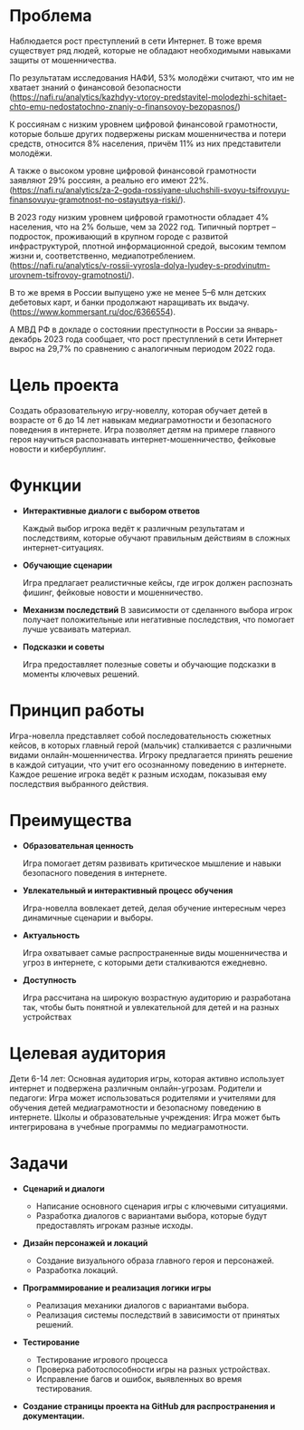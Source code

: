# Проблема
Наблюдается рост преступлений в сети Интернет. В тоже время существует ряд людей, которые не обладают необходимыми навыками защиты от мошенничества.

По результатам исследования НАФИ, 53% молодёжи считают, что им не хватает знаний о финансовой безопасности (https://nafi.ru/analytics/kazhdyy-vtoroy-predstavitel-molodezhi-schitaet-chto-emu-nedostatochno-znaniy-o-finansovoy-bezopasnos/)

К россиянам с низким уровнем цифровой финансовой грамотности, которые больше других подвержены рискам мошенничества и потери средств, относится 8% населения, причём 11% из них представители молодёжи. 

А также о высоком уровне цифровой финансовой грамотности заявляют 29% россиян, а реально его имеют 22%. (https://nafi.ru/analytics/za-2-goda-rossiyane-uluchshili-svoyu-tsifrovuyu-finansovuyu-gramotnost-no-ostayutsya-riski/).

В 2023 году низким уровнем цифровой грамотности обладает 4% населения, что на 2% больше, чем за 2022 год. Типичный портрет – подросток, проживающий в крупном городе с развитой инфраструктурой, плотной информационной средой, высоким темпом жизни и, соответственно, медиапотреблением.(https://nafi.ru/analytics/v-rossii-vyrosla-dolya-lyudey-s-prodvinutm-urovnem-tsifrovoy-gramotnosti/).

В то же время в России выпущено уже не менее 5–6 млн детских дебетовых карт, и банки продолжают наращивать их выдачу.(https://www.kommersant.ru/doc/6366554). 

А МВД РФ в докладе о состоянии преступности в России за январь-декабрь 2023 года сообщает, что рост преступлений в сети Интернет вырос на 29,7% по сравнению с аналогичным периодом 2022 года.

# Цель проекта 
Создать образовательную игру-новеллу, которая обучает детей в возрасте от 6 до 14 лет навыкам медиаграмотности и безопасного поведения в интернете. Игра позволяет детям на примере главного героя научиться распознавать интернет-мошенничество, фейковые новости и кибербуллинг.

# Функции

* **Интерактивные диалоги с выбором ответов**
  
  Каждый выбор игрока ведёт к различным результатам и последствиям, которые обучают правильным действиям в сложных интернет-ситуациях.
* **Обучающие сценарии**
  
  Игра предлагает реалистичные кейсы, где игрок должен распознать фишинг, фейковые новости и мошенничество.
  
* **Механизм последствий**
  В зависимости от сделанного выбора игрок получает положительные или негативные последствия, что помогает лучше усваивать материал.
  
* **Подсказки и советы**
  
  Игра предоставляет полезные советы и обучающие подсказки в моменты ключевых решений.


# Принцип работы 

Игра-новелла представляет собой последовательность сюжетных кейсов, в которых главный герой (мальчик) сталкивается с различными видами онлайн-мошенничества. Игроку предлагается принять решение в каждой ситуации, что учит его осознанному поведению в интернете. Каждое решение игрока ведёт к разным исходам, показывая ему последствия выбранного действия.

# Преимущества
* **Образовательная ценность**
  
  Игра помогает детям развивать критическое мышление и навыки безопасного поведения в интернете.
* **Увлекательный и интерактивный процесс обучения**
  
  Игра-новелла вовлекает детей, делая обучение интересным через динамичные сценарии и выборы.
* **Актуальность**
  
  Игра охватывает самые распространенные виды мошенничества и угроз в интернете, с которыми дети сталкиваются ежедневно.
* **Доступность**
  
  Игра рассчитана на широкую возрастную аудиторию и разработана так, чтобы быть понятной и увлекательной для детей и на разных устройствах

# Целевая аудитория
Дети 6-14 лет: Основная аудитория игры, которая активно использует интернет и подвержена различным онлайн-угрозам.
Родители и педагоги: Игра может использоваться родителями и учителями для обучения детей медиаграмотности и безопасному поведению в интернете.
Школы и образовательные учреждения: Игра может быть интегрирована в учебные программы по медиаграмотности.

# Задачи

* **Сценарий и диалоги**
  
  * Написание основного сценария игры с ключевыми ситуациями.
  * Разработка диалогов с вариантами выбора, которые будут предоставлять игрокам разные исходы.

* **Дизайн персонажей и локаций**
  
  * Создание визуального образа главного героя и персонажей.
  * Разработка локаций.
    
* **Программирование и реализация логики игры**

  * Реализация механики диалогов с вариантами выбора.
  * Реализация системы последствий в зависимости от принятых решений.
  
* **Тестирование**
  * Тестирование игрового процесса
  * Проверка работоспособности игры на разных устройствах.
  * Исправление багов и ошибок, выявленных во время тестирования.
  
* **Создание страницы проекта на GitHub для распространения и документации.**
 


